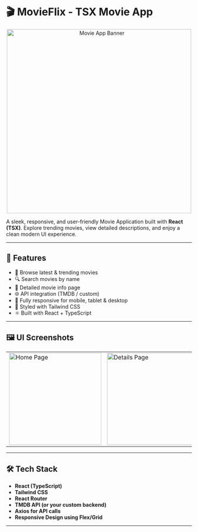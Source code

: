 # 🎬 MovieFlix - TSX Movie App

<p align="center">
  <img src="https://github.com/user-attachments/assets/96656b09-90d6-415a-80f1-267d829e23c4" width="500" alt="Movie App Banner" />
</p>

A sleek, responsive, and user-friendly Movie Application built with **React (TSX)**. Explore trending movies, view detailed descriptions, and enjoy a clean modern UI experience.

---

## 🚀 Features

- 🎥 Browse latest & trending movies  
- 🔍 Search movies by name  
- 📄 Detailed movie info page  
- 🌐 API integration (TMDB / custom)  
- 📱 Fully responsive for mobile, tablet & desktop  
- 💅 Styled with Tailwind CSS  
- ⚛️ Built with React + TypeScript  

---

## 🖼️ UI Screenshots

<table>
  <tr>
    <td><img src="https://github.com/user-attachments/assets/cafafe03-fc52-44be-9915-709984eaf4c7" width="250" alt="Home Page" /></td>
    <td><img src="https://github.com/user-attachments/assets/5a2d0ffa-187f-461e-89cf-cf7283569d67" width="250" alt="Details Page" /></td>
    <td><img src="https://github.com/user-attachments/assets/96656b09-90d6-415a-80f1-267d829e23c4" width="250" alt="Responsive View" /></td>
  </tr>
</table>

---

## 🛠️ Tech Stack

- **React (TypeScript)**  
- **Tailwind CSS**  
- **React Router**  
- **TMDB API (or your custom backend)**  
- **Axios for API calls**  
- **Responsive Design using Flex/Grid**  

---

